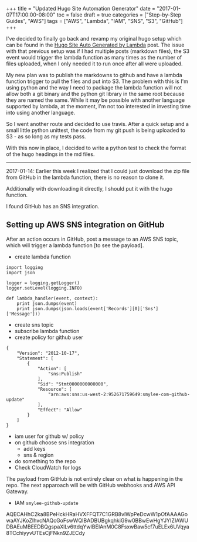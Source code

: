 +++
title = "Updated Hugo Site Automation Generator"
date = "2017-01-07T17:00:00-08:00"
toc = false
draft = true
categories = ["Step-by-Step Guides", "AWS"]
tags = ["AWS", "Lambda", "IAM", "SNS", "S3", "GitHub"]
+++

I've decided to finally go back and revamp my original hugo setup which can be found in the [Hugo Site Auto Generated by Lambda](/post/2016/05/01_hugo_lambda/) post. The issue with that previous setup was if I had multiple posts (markdown files), the S3 event would trigger the lambda function as many times as the number of files uploaded, when I only needed it to run once after all were uploaded.

My new plan was to publish the markdowns to github and have a lambda function trigger to pull the files and put into S3. The problem with this is I'm using python and the way I need to package the lambda function will not allow both a git binary and the python git library in the same root because they are named the same. While it may be possible with another language supported by lambda, at the moment,  I'm not too interested in investing time into using another language.

So I went another route and decided to use travis. After a quick setup and a small little python unittest, the code from my git push is being uploaded to S3 - as so long as my tests pass. 

With this now in place, I decided to write a python test to check the format of the hugo headings in the md files.

-----

2017-01-14:
Earlier this week I realized that I could just download the zip file from GitHub in the lambda function, there is no reason to clone it.

Additionally with downloading it directly, I should put it with the hugo function.

I found GitHub has an SNS integration.

## Setting up AWS SNS integration on GitHub

After an action occurs in GitHub, post a message to an AWS SNS topic, which will trigger a lambda function [to see the payload]. 
* create lambda function
```
import logging
import json

logger = logging.getLogger()
logger.setLevel(logging.INFO)

def lambda_handler(event, context):
    print json.dumps(event)
    print json.dumps(json.loads(event['Records'][0]['Sns']['Message']))

```
* create sns topic
* subscribe lambda function
* create policy for github user
```
{
    "Version": "2012-10-17",
    "Statement": [
        {
            "Action": [
                "sns:Publish"
            ],
            "Sid": "Stmt0000000000000",
            "Resource": [
                "arn:aws:sns:us-west-2:952671759649:smylee-com-github-update"
            ],
            "Effect": "Allow"
        }
    ]
}
```
* iam user for github w/ policy
* on github choose sns integration
    * add keys
    * sns & region
* do something to the repo 
* Check CloudWatch for logs


The payload from GitHub is not entirely clear on what is happening in the repo. The next apparoach will be with GitHub webhooks and AWS API Gateway.


* IAM `smylee-github-update` 

AQECAHhC2ka8BPeHckHRaHVXFFQT7C1GRB8vlWpPeDcwW1pOfAAAAGowaAYJKoZIhvcNAQcGoFswWQIBADBUBgkqhkiG9w0BBwEwHgYJYIZIAWUDBAEuMBEEDBQgspaXlLv6ttdqYwIBEIAnM0C8FsxwBaw5cf7uELEx6UVqya8TCchiyyvUTEsCjFNkn9ZJECdy